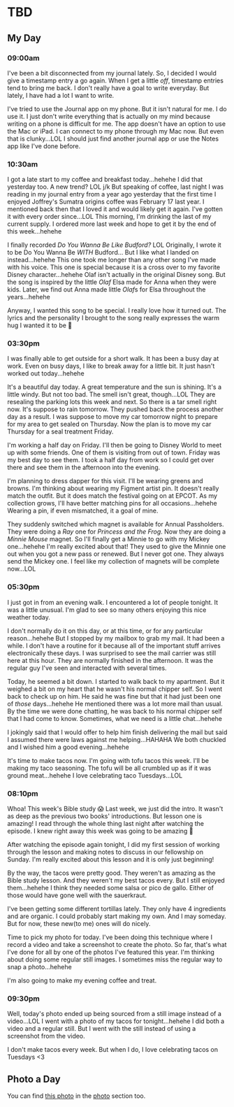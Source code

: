 # TBD

## My Day

### 09:00am

I've been a bit disconnected from my journal lately. So, I decided I would give a timestamp entry a go again. When I get a little *off*, timestamp entries tend to bring me back. I don't really have a goal to write everyday. But lately, I have had a lot I want to write.

I've tried to use the Journal app on my phone. But it isn't natural for me. I do use it. I just don't write everything that is actually on my mind because writing on a phone is difficult for me. The app doesn't have an option to use the Mac or iPad. I can connect to my phone through my Mac now. But even that is clunky...LOL I should just find another journal app or use the Notes app like I've done before.

### 10:30am

I got a late start to my coffee and breakfast today...hehehe I did that yesterday too. A new trend? LOL j/k But speaking of coffee, last night I was reading in my journal entry from a year ago yesterday that the first time I enjoyed Joffrey's Sumatra origins coffee was February 17 last year. I mentioned back then that I loved it and would likely get it again. I've gotten it with every order since...LOL This morning, I'm drinking the last of my current supply. I ordered more last week and hope to get it by the end of this week...hehehe

I finally recorded *Do You Wanna Be Like Budford?* LOL Originally, I wrote it to be Do You Wanna Be *WITH* Budford... But I like what I landed on instead...hehehe This one took me longer than any other song I've made with his voice. This one is special because it is a cross over to my favorite Disney character...hehehe Olaf isn't actually in the original Disney song. But the song is inspired by the little *Olaf* Elsa made for Anna when they were kids. Later, we find out Anna made little *Olaf*s for Elsa throughout the years...hehehe

Anyway, I wanted this song to be special. I really love how it turned out. The lyrics and the personality I brought to the song really expresses the warm hug I wanted it to be 🤗

### 03:30pm

I was finally able to get outside for a short walk. It has been a busy day at work. Even on busy days, I like to break away for a little bit. It just hasn't worked out today...hehehe

It's a beautiful day today. A great temperature and the sun is shining. It's a little windy. But not too bad. The smell isn't great, though...LOL They are resealing the parking lots this week and next. So there is a tar smell right now. It's suppose to rain tomorrow. They pushed back the process another day as a result. I was suppose to move my car tomorrow night to prepare for my area to get sealed on Thursday. Now the plan is to move my car Thursday for a seal treatment Friday.

I'm working a half day on Friday. I'll then be going to Disney World to meet up with some friends. One of them is visiting from out of town. Friday was my best day to see them. I took a half day from work so I could get over there and see them in the afternoon into the evening.

I'm planning to dress dapper for this visit. I'll be wearing greens and browns. I'm thinking about wearing my Figment artist pin. It doesn't really match the outfit. But it does match the festival going on at EPCOT. As my collection grows, I'll have better matching pins for all occasions...hehehe Wearing a pin, if even mismatched, it a goal of mine.

They suddenly switched which magnet is available for Annual Passholders. They were doing a *Ray* one for *Princess and the Frog*. Now they are doing a *Minnie Mouse* magnet. So I'll finally get a Minnie to go with my Mickey one...hehehe I'm really excited about that! They used to give the Minnie one out when you got a new pass or renewed. But I never got one. They always send the Mickey one. I feel like my collection of magnets will be complete now...LOL

### 05:30pm

I just got in from an evening walk. I encountered a lot of people tonight. It was a little unusual. I'm glad to see so many others enjoying this nice weather today.

I don't normally do it on this day, or at this time, or for any particular reason...hehehe But I stopped by my mailbox to grab my mail. It had been a while. I don't have a routine for it because all of the important stuff arrives electronically these days. I was surprised to see the mail carrier was still here at this hour. They are normally finished in the afternoon. It was the regular guy I've seen and interacted with several times.

Today, he seemed a bit down. I started to walk back to my apartment. But it weighed a bit on my heart that he wasn't his normal chipper self. So I went back to check up on him. He said he was fine but that it had just been one of *those* days...hehehe He mentioned there was a lot more mail than usual. By the time we were done chatting, he was back to his normal chipper self that I had come to know. Sometimes, what we need is a little chat...hehehe

I jokingly said that I would offer to help him finish delivering the mail but said I assumed there were laws against me helping...HAHAHA We both chuckled and I wished him a good evening...hehehe

It's time to make tacos now. I'm going with tofu tacos this week. I'll be making my taco seasoning. The tofu will be all crumbled up as if it was ground meat...hehehe I love celebrating taco Tuesdays...LOL

### 08:10pm

Whoa! This week's Bible study 😱 Last week, we just did the intro. It wasn't as deep as the previous two books' introductions. But lesson one is amazing! I read through the whole thing last night after watching the episode. I knew right away this week was going to be amazing 🤩

After watching the episode again tonight, I did my first session of working through the lesson and making notes to discuss in our fellowship on Sunday. I'm really excited about this lesson and it is only just beginning!

By the way, the tacos were pretty good. They weren't as amazing as the Bible study lesson. And they weren't my best tacos every. But I still enjoyed them...hehehe I think they needed some salsa or pico de gallo. Either of those would have gone well with the sauerkraut.

I've been getting some different tortillas lately. They only have 4 ingredients and are organic. I could probably start making my own. And I may someday. But for now, these new(to me) ones will do nicely.

Time to pick my photo for today. I've been doing this technique where I record a video and take a screenshot to create the photo. So far, that's what I've done for all by one of the photos I've featured this year. I'm thinking about doing some regular still images. I sometimes miss the regular way to snap a photo...hehehe

I'm also going to make my evening coffee and treat.

### 09:30pm

Well, today's photo ended up being sourced from a still image instead of a video...LOL I went with a photo of my tacos for tonight...hehehe I did both a video and a regular still. But I went with the still instead of using a screenshot from the video.

I don't make tacos every week. But when I do, I love celebrating tacos on Tuesdays <3

## Photo a Day

<!--@include: @/photos/photo-a-day/2025/02/18.md{3,}-->

You can find [this photo](/photos/photo-a-day/2025/02/18) in the [photo](/photos/) section too.